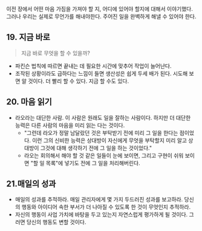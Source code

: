 
이전 장에서 어떤 마음 가짐을 가져야 할 지, 어디에 있어야 할지에 대해서 이야기했다. 그러나 우리는 실제로 무언가를 해내야한다. 주어진 일을 완벽하게 해낼 수 있어야 한다. 


## 19. 지금 바로 

> 지금 바로 무엇을 할 수 있을까? 

- 파킨슨 법칙에 따르면 끝내는 데 필요한 시간에 맞추어 작업이 늘어난다. 
- 조작된 상황이라도 급하다는 느낌이 들면 생산성은 쉽게 두세 배가 된다. 시도해 보면 알 것이다. 더 빨리 할 수 있다. 지금 할 수도 있다. 


## 20. 마음 읽기 

- 라오라는 대단한 사람. 이 사람은 원래도 일을 잘하는 사람이다. 하지만 더 대단한 능력은 다른 사람의 마음을 미리 읽는 다는 것이다. 
	- "그런데 라오가 정말 남달랐던 것은 부탁받기 전에 미리 그 일을 한다는 점이었다. 이런 그의 신비한 능력은 상대방이 자신에게 무엇을 부탁할지 미리 알고 상대방이 그것에 대해 생각하기 전에 그 일을 하는 것이었다."
	- 라오는 회의해서 해야 할 것 같은 일들이 눈에 보이면, 그리고 구현이 쉬워 보이면 "할 일 목록"에 넣기도 전에 그 일을 처리해버린다. 


## 21.매일의 성과

- 매일의 성과를 추적하라. 매일 관리자에게 몇 가지 두드러진 성과를 보고하라. 당신의 행동와 아이디어 속한 부서가 더 나아질 수 있도록 한 것이 무엇인지 추적하라. 
- 자신의 행동이 사업 가치에 바탕을 두고 있는지 자연스럽게 평가하게 될 것이다. 그러면 당신의 행동도 변할 것이다. 
